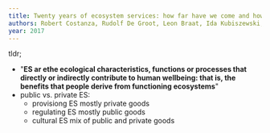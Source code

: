 ```yaml
---
title: Twenty years of ecosystem services: how far have we come and how far do we still need to go?
authors: Robert Costanza, Rudolf De Groot, Leon Braat, Ida Kubiszewski, Lorenzo Fioramonti, Paul Sutton, Steve Farber, Monica Grasso
year: 2017
---
```


tldr;

- "**ES ar ethe ecological characteristics, functions or processes that directly or indirectly contribute to human wellbeing: that is, the benefits that people derive from functioning ecosystems**"
- public vs. private ES: 
	- provisiong ES mostly private goods
	- regulating ES mostly public goods
	- cultural ES mix of public and private goods